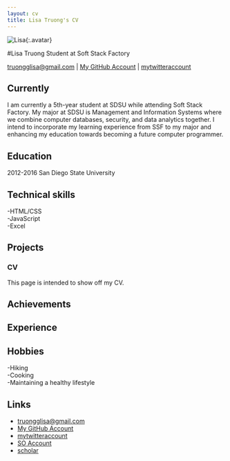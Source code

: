 ```yaml
---
layout: cv
title: Lisa Truong's CV
---
```


![Lisa](https://scontent-lax3-1.xx.fbcdn.net/v/t1.0-1/p160x160/1505495_10152837087390780_1396156059191611401_n.jpg?oh=9eb5bed67b031a713662de1b215c816a&oe=58A0B1C1){:.avatar}

#Lisa Truong
Student at Soft Stack Factory 

<div id="webaddress">
<a href="mailto:">truongglisa@gmail.com</a>
|
<i class="fa fa-github"></i> <a href="http://github.com/ltruongssf">My GitHub Account</a>
|
<i class="fa fa-twitter"></i> <a href="http://twitter.com/">mytwitteraccount</a>
</div>


## Currently

I am currently a 5th-year student at SDSU while attending Soft Stack Factory. My major at SDSU is Management and Information Systems where we combine computer databases, security, and data analytics together. 
I intend to incorporate my learning experience from SSF to my major and enhancing my education towards becoming a future computer programmer. 

## Education

2012-2016 San Diego State University

## Technical skills

-HTML/CSS <br>
-JavaScript <br>
-Excel <br> 


## Projects

### CV

This page is intended to show off my CV. 

## Achievements



## Experience


## Hobbies

-Hiking <br>
-Cooking <br>
-Maintaining a healthy lifestyle <br>

## Links

* <i class="fa fa-envelope"></i> <a href="mailto:">truongglisa@gmail.com</a><br />
* <i class="fa fa-github"></i> <a href="http://github.com/ltruongssf">My GitHub Account</a><br />
* <i class="fa fa-twitter"></i> <a href="http://twitter.com/">mytwitteraccount</a><br />
* <i class="fa fa-stack-overflow"></i> <a href="http://stackoverflow.com/">SO Account</a>
* <i class="fa fa-google"></i> <a href="http://scholar.google.com/">scholar</a>
